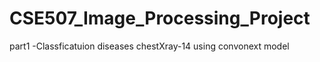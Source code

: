 # CSE507_Image_Processing_Project

part1 -Classficatuion diseases chestXray-14 using convonext model
